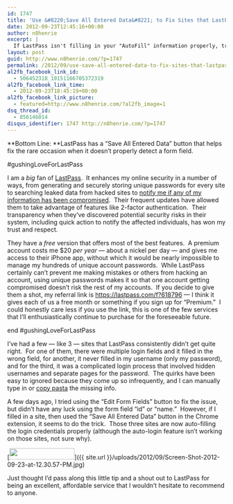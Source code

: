 ```yaml
---
id: 1747
title: 'Use &#8220;Save All Entered Data&#8221; to Fix Sites that LastPass Won&#8217;t Autofill'
date: 2012-09-23T12:45:16+00:00
author: n8henrie
excerpt: |
  If LastPass isn't filling in your "AutoFill" information properly, try using the "Save All Entered Data" button.
layout: post
guid: http://www.n8henrie.com/?p=1747
permalink: /2012/09/use-save-all-entered-data-to-fix-sites-that-lastpass-wont-autofill/
al2fb_facebook_link_id:
  - 506452318_10151166705372319
al2fb_facebook_link_time:
  - 2012-09-23T18:45:19+00:00
al2fb_facebook_link_picture:
  - featured=http://www.n8henrie.com/?al2fb_image=1
dsq_thread_id:
  - 856146014
disqus_identifier: 1747 http://n8henrie.com/?p=1747
---
```

**Bottom Line: **LastPass has a &#8220;Save All Entered Data&#8221; button that helps fix the rare occasion when it doesn&#8217;t properly detect a form field.
  
<!--more-->


  
#gushingLoveForLastPass

I am a _big_ fan of <a title="LastPass" href="http://lastpass.com" target="_blank">LastPass</a>.  It enhances my online security in a number of ways, from generating and securely storing unique passwords for every site to searching leaked data from hacked sites to <a title="LastPass Sentry" href="http://blog.lastpass.com/2012/09/introducing-lastpass-sentry-always-on.html" target="_blank">notify me if any of my information has been compromised</a>.  Their frequent updates have allowed them to take advantage of features like 2-factor authentication.  Their transparency when they&#8217;ve discovered potential security risks in their system, including quick action to notify the affected individuals, has won my trust and respect.

They have a _free_ version that offers most of the best features.  A premium account costs me $20 _per year_ &#8212; about a nickel per day &#8212; and gives me access to their iPhone app, without which it would be nearly impossible to manage my hundreds of unique account passwords.  While LastPass certainly can&#8217;t prevent me making mistakes or others from hacking an account, using unique passwords makes it so that one account getting compromised doesn&#8217;t risk the rest of my accounts.  If you decide to give them a shot, my referral link is <a href="https://lastpass.com/f?618796" target="_blank">https://lastpass.com/f?618796</a> &#8212; I think it gives each of us a free month or something if you sign up for &#8220;Premium.&#8221;  I could honestly care less if you use the link, this is one of the few services that I&#8217;ll enthusiastically continue to purchase for the foreseeable future.

end #gushingLoveForLastPass

I&#8217;ve had a few &#8212; like 3 &#8212; sites that LastPass consistently didn&#8217;t get quite right.  For one of them, there were multiple login fields and it filled in the wrong field, for another, it never filled in my username (only my password), and for the third, it was a complicated login process that involved hidden usernames and separate pages for the password.  The quirks have been easy to ignored because they come up so infrequently, and I can manually type in or [copy pasta](http://copypasteisok.files.wordpress.com/2011/09/copypasta-1.jpg "Copy Pasta") the missing info.

A few days ago, I tried using the &#8220;Edit Form Fields&#8221; button to fix the issue, but didn&#8217;t have any luck using the form field &#8220;id&#8221; or &#8220;name.&#8221;  However, if I filled in a site, then used the &#8220;Save All Entered Data&#8221; button in the Chrome extension, it seems to do the trick.  Those three sites are now auto-filling the login credentials properly (although the auto-login feature isn&#8217;t working on those sites, not sure why).

[<img class="aligncenter size-full wp-image-1748" title="Screen Shot 2012-09-23 at 12.30.57 PM" src="{{ site.url }}/uploads/2012/09/Screen-Shot-2012-09-23-at-12.30.57-PM.jpg" alt="" width="150" height="26" />]({{ site.url }}/uploads/2012/09/Screen-Shot-2012-09-23-at-12.30.57-PM.jpg) 

Just thought I&#8217;d pass along this little tip and a shout out to LastPass for being an excellent, affordable service that I wouldn&#8217;t hesitate to recommend to anyone.